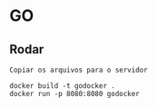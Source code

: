 # GO

## Rodar

```CMD
Copiar os arquivos para o servidor

docker build -t godocker .
docker run -p 8080:8080 godocker
```
